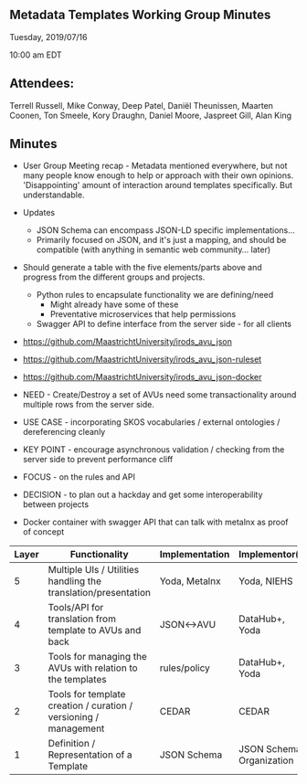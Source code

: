 ## Metadata Templates Working Group Minutes

Tuesday, 2019/07/16

10:00 am EDT

## Attendees:

Terrell Russell, Mike Conway, Deep Patel, Daniël Theunissen, Maarten Coonen, Ton Smeele, Kory Draughn, Daniel Moore, Jaspreet Gill, Alan King

## Minutes

- User Group Meeting recap - Metadata mentioned everywhere, but not many people know enough to help or approach with their own opinions.  'Disappointing' amount of interaction around templates specifically.  But understandable.

- Updates
  - JSON Schema can encompass JSON-LD specific implementations…
  - Primarily focused on JSON, and it's just a mapping, and should be compatible (with anything in semantic web community… later)

- Should generate a table with the five elements/parts above and progress from the different groups and projects.
  - Python rules to encapsulate functionality we are defining/need
    - Might already have some of these
    - Preventative microservices that help permissions
  - Swagger API to define interface from the server side - for all clients

- https://github.com/MaastrichtUniversity/irods_avu_json
- https://github.com/MaastrichtUniversity/irods_avu_json-ruleset
- https://github.com/MaastrichtUniversity/irods_avu_json-docker

- NEED - Create/Destroy a set of AVUs need some transactionality around multiple rows from the server side.
- USE CASE - incorporating SKOS vocabularies / external ontologies / dereferencing cleanly
- KEY POINT - encourage asynchronous validation / checking from the server side to prevent performance cliff
- FOCUS - on the rules and API

- DECISION - to plan out a hackday and get some interoperability between projects

- Docker container with swagger API that can talk with metalnx as proof of concept



Layer | Functionality | Implementation | Implementor(s)
---- | ----- | ---- | ---- 
5 | Multiple UIs / Utilities handling the translation/presentation | Yoda, Metalnx | Yoda, NIEHS
4 | Tools/API for translation from template to AVUs and back | JSON<->AVU | DataHub+, Yoda
3 | Tools for managing the AVUs with relation to the templates | rules/policy | DataHub+, Yoda
2 | Tools for template creation / curation / versioning / management | CEDAR | CEDAR
1 | Definition / Representation of a Template | JSON Schema | JSON Schema Organization



